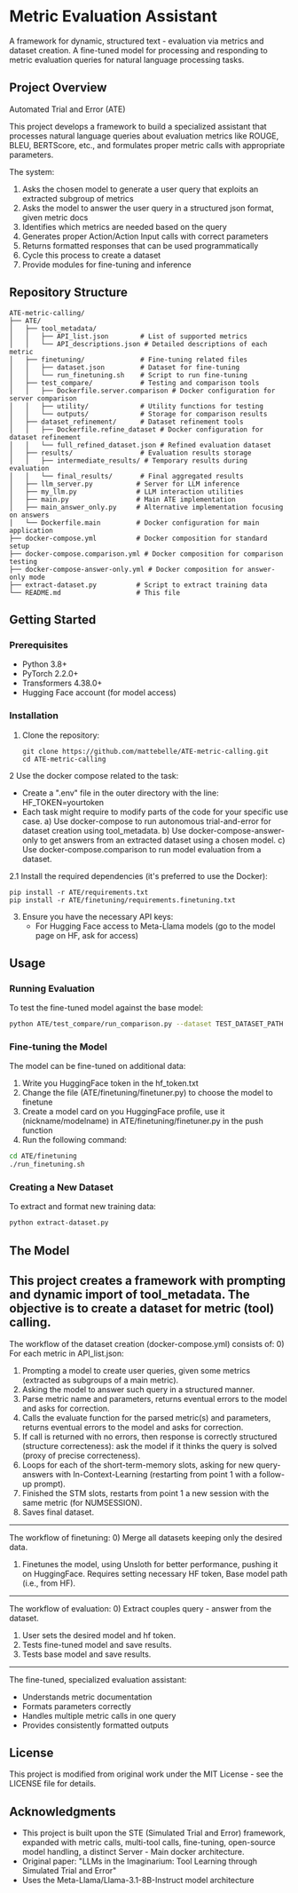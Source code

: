# Metric Evaluation Assistant

A framework for dynamic, structured text - evaluation via metrics and dataset creation.
A fine-tuned model for processing and responding to metric evaluation queries for natural language processing tasks.

## Project Overview
Automated Trial and Error (ATE)

This project develops a framework to build a specialized assistant that processes natural language queries about evaluation metrics like ROUGE, BLEU, BERTScore, etc., and formulates proper metric calls with appropriate parameters.

The system:
1. Asks the chosen model to generate a user query that exploits an extracted subgroup of metrics
2. Asks the model to answer the user query in a structured json format, given metric docs
3. Identifies which metrics are needed based on the query
4. Generates proper Action/Action Input calls with correct parameters
5. Returns formatted responses that can be used programmatically
6. Cycle this process to create a dataset
7. Provide modules for fine-tuning and inference

## Repository Structure

```
ATE-metric-calling/
├── ATE/
│   ├── tool_metadata/
│   │   ├── API_list.json        # List of supported metrics
│   │   └── API_descriptions.json # Detailed descriptions of each metric
│   ├── finetuning/              # Fine-tuning related files
│   │   ├── dataset.json         # Dataset for fine-tuning
│   │   └── run_finetuning.sh    # Script to run fine-tuning
│   ├── test_compare/            # Testing and comparison tools
│   │   ├── Dockerfile.server.comparison # Docker configuration for server comparison
│   │   ├── utility/             # Utility functions for testing
│   │   └── outputs/             # Storage for comparison results
│   ├── dataset_refinement/      # Dataset refinement tools
│   │   ├── Dockerfile.refine_dataset # Docker configuration for dataset refinement
│   │   └── full_refined_dataset.json # Refined evaluation dataset
│   ├── results/                 # Evaluation results storage
│   │   ├── intermediate_results/ # Temporary results during evaluation
│   │   └── final_results/       # Final aggregated results
│   ├── llm_server.py           # Server for LLM inference
│   ├── my_llm.py               # LLM interaction utilities
│   ├── main.py                 # Main ATE implementation
│   ├── main_answer_only.py     # Alternative implementation focusing on answers
│   └── Dockerfile.main         # Docker configuration for main application
├── docker-compose.yml          # Docker composition for standard setup
├── docker-compose.comparison.yml # Docker composition for comparison testing
├── docker-compose-answer-only.yml # Docker composition for answer-only mode
├── extract-dataset.py          # Script to extract training data
└── README.md                   # This file
```

## Getting Started

### Prerequisites

- Python 3.8+
- PyTorch 2.2.0+
- Transformers 4.38.0+
- Hugging Face account (for model access)

### Installation

1. Clone the repository:
   ```
   git clone https://github.com/mattebelle/ATE-metric-calling.git
   cd ATE-metric-calling
   ```

2 Use the docker compose related to the task:
   - Create a ".env" file in the outer directory with the line: HF_TOKEN=yourtoken
   - Each task might require to modify parts of the code for your specific use case.
   a) Use docker-compose to run autonomous trial-and-error for dataset creation using tool_metadata.
   b) Use docker-compose-answer-only to get answers from an extracted dataset using a chosen model.
   c) Use docker-compose.comparison to run model evaluation from a dataset.

2.1 Install the required dependencies (it's preferred to use the Docker):
   ```
   pip install -r ATE/requirements.txt
   pip install -r ATE/finetuning/requirements.finetuning.txt
   ```

3. Ensure you have the necessary API keys:
   - For Hugging Face access to Meta-Llama models (go to the model page on HF, ask for access)

## Usage

### Running Evaluation

To test the fine-tuned model against the base model:

```bash
python ATE/test_compare/run_comparison.py --dataset TEST_DATASET_PATH
```

### Fine-tuning the Model

The model can be fine-tuned on additional data:
1) Write you HuggingFace token in the hf_token.txt
2) Change the file (ATE/finetuning/finetuner.py) to choose the model to finetune
3) Create a model card on you HuggingFace profile, use it (nickname/modelname) in ATE/finetuning/finetuner.py in the push function
4) Run the following command:
```bash
cd ATE/finetuning
./run_finetuning.sh
```

### Creating a New Dataset

To extract and format new training data:

```bash
python extract-dataset.py
```

## The Model

This project creates a framework with prompting and dynamic import of tool_metadata. The objective is to create a dataset for metric (tool) calling. 
---
The workflow of the dataset creation (docker-compose.yml) consists of:
0) For each metric in API_list.json:
1) Prompting a model to create user queries, given some metrics (extracted as subgroups of a main metric).
2) Asking the model to answer such query in a structured manner.
3) Parse metric name and parameters, returns eventual errors to the model and asks for correction.
4) Calls the evaluate function for the parsed metric(s) and parameters, returns eventual errors to the model and asks for correction.
5) If call is returned with no errors, then response is correctly structured (structure correcteness): ask the model if it thinks the query is solved (proxy of precise correcteness).
6) Loops for each of the short-term-memory slots, asking for new query-answers with In-Context-Learning (restarting from point 1 with a follow-up prompt).
7) Finished the STM slots, restarts from point 1 a new session with the same metric (for NUMSESSION).
8) Saves final dataset.
---
The workflow of finetuning:
0) Merge all datasets keeping only the desired data.
1) Finetunes the model, using Unsloth for better performance, pushing it on HuggingFace. Requires setting necessary HF token, Base model path (i.e., from HF).
---
The workflow of evaluation:
0) Extract couples query - answer from the dataset.
1) User sets the desired model and hf token.
2) Tests fine-tuned model and save results.
3) Tests base model and save results.
--- ---

The fine-tuned, specialized evaluation assistant:
- Understands metric documentation
- Formats parameters correctly
- Handles multiple metric calls in one query
- Provides consistently formatted outputs

## License

This project is modified from original work under the MIT License - see the LICENSE file for details.

## Acknowledgments

- This project is built upon the STE (Simulated Trial and Error) framework, expanded with metric calls, multi-tool calls, fine-tuning, open-source model handling, a distinct Server - Main docker architecture.
- Original paper: "LLMs in the Imaginarium: Tool Learning through Simulated Trial and Error"
- Uses the Meta-Llama/Llama-3.1-8B-Instruct model architecture